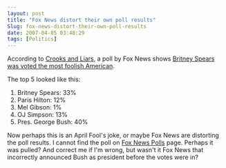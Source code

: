 ```yaml
---
layout: post
title: "Fox News distort their own poll results"
Slug: fox-news-distort-their-own-poll-results
date: 2007-04-05 03:48:29
tags: [Politics]
---
```

According to [Crooks and Liars](http://www.crooksandliars.com/), a poll by Fox News shows [Britney Spears was voted the most foolish American](http://www.crooksandliars.com/2007/04/04/fox-news-they-distort-their-own-april-fools-poll/).

The top 5 looked like this:

1. Britney Spears: 33%
2. Paris Hilton: 12%
3. Mel Gibson: 1%
4. OJ Simpson: 13%
5. Pres. George Bush: 40%

Now perhaps this is an April Fool's joke, or maybe Fox News are distorting the poll results. I cannot find the poll on [Fox News Polls](http://www.foxnews.com/polls/index.html) page. Perhaps it was pulled? And correct me if I'm wrong, but wasn't it Fox News that incorrectly announced Bush as president before the votes were in?
